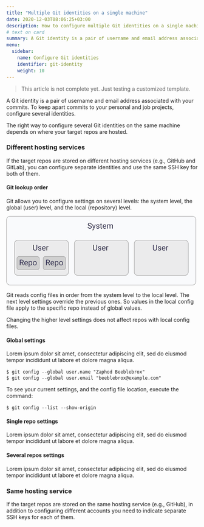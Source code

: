 ```yaml
---
title: "Multiple Git identities on a single machine"
date: 2020-12-03T08:06:25+03:00
description: How to configure multiple Git identities on a single machine
# text on card
summary: A Git identity is a pair of username and email address associated with your commits. To keep apart commits to your personal and job projects, configure several identities.
menu:
  sidebar:
    name: Configure Git identities
    identifier: git-identity
    weight: 10
---
```


> This article is not complete yet. Just testing a customized template.

A Git identity is a pair of username and email address associated with your commits. To keep apart commits to your 
personal and job projects, configure several identities.

The right way to configure several Git identities on the same machine depends on where your target repos are hosted. 

### Different hosting services

If the target repos are stored on different hosting services (e.g., GitHub and GitLab), you can configure separate identities 
and use the same SSH key for both of them.

#### Git lookup order

Git allows you to configure settings on several levels: the system level, the global (user) level, and the local (repository) level.

![](/posts/git-identities/img/config-levels.png)

Git reads config files in order from the system level to the local level. The next level settings override the previous ones. 
So values in the local config file apply to the specific repo instead of global values. 

Changing the higher level settings does not affect repos with local config files.

#### Global settings

Lorem ipsum dolor sit amet, consectetur adipiscing elit, sed do eiusmod tempor incididunt ut labore et dolore magna aliqua.

```console
$ git config --global user.name "Zaphod Beeblebrox"
$ git config --global user.email "beeblebrox@example.com"
```

To see your current settings, and the config file location, execute the command:

```console
$ git config --list --show-origin
```

#### Single repo settings

Lorem ipsum dolor sit amet, consectetur adipiscing elit, sed do eiusmod tempor incididunt ut labore et dolore magna aliqua.

#### Several repos settings

Lorem ipsum dolor sit amet, consectetur adipiscing elit, sed do eiusmod tempor incididunt ut labore et dolore magna aliqua.

### Same hosting service

If the target repos are stored on the same hosting service (e.g., GitHub), in addition to configuring different accounts you need to 
indicate separate SSH keys for each of them.


